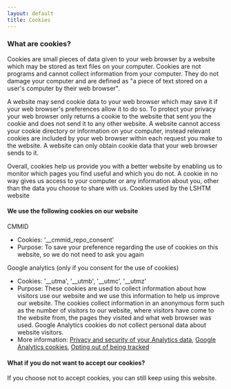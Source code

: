 ```yaml
---
layout: default
title: Cookies
---
```


### What are cookies? ###

Cookies are small pieces of data given to your web browser by a website which may be stored as text files on your computer. Cookies are not programs and cannot collect information from your computer. They do not damage your computer and are defined as "a piece of text stored on a user's computer by their web browser".

A website may send cookie data to your web browser which may save it if your web browser's preferences allow it to do so. To protect your privacy your web browser only returns a cookie to the website that sent you the cookie and does not send it to any other website. A website cannot access your cookie directory or information on your computer, instead relevant cookies are included by your web browser within each request you make to the website. A website can only obtain cookie data that your web browser sends to it.

Overall, cookies help us provide you with a better website by enabling us to monitor which pages you find useful and which you do not. A cookie in no way gives us access to your computer or any information about you, other than the data you choose to share with us.
Cookies used by the LSHTM website



#### We use the following cookies on our website ####

CMMID

- Cookies: '__cmmid_repo_consent'
- Purpose: To save your preference regarding the use of cookies on this website, so we do not need to ask you again

Google analytics (only if you consent for the use of cookies)
- Cookies: '__utma', '__utmb', '__utmc', '__utmz'
- Purpose: These cookies are used to collect information about how visitors use our website and we use this information to help us improve our website. The cookies collect information in an anonymous form such as the number of visitors to our website, where visitors have come to the website from, the pages they visited and what web browser was used. Google Analytics cookies do not collect personal data about website visitors.
- More information: <a href="//www.google.com/analytics/learn/privacy.html" target="_blank">Privacy and security of your Analytics data</a>, <a href="//developers.google.com/analytics/resources/concepts/gaConceptsCookies" target="_blank">Google 	Analytics cookies</a>, <a href="//tools.google.com/dlpage/gaoptout" target="_blank">Opting out of being tracked</a>


#### What if you do not want to accept our cookies? #####

If you choose not to accept cookies, you can still keep using this website.
